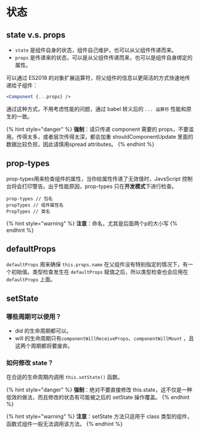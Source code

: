 # 状态

## state v.s. props

* `state` 是组件自身的状态，组件自己维护，也可以从父组件传递而来。
* `props` 是传递来的状态，可以是从父组件传递而来，也可以是组件自身绑定的属性。

可以通过 ES2018 的对象扩展运算符，将父组件的信息以更简洁的方式快速地传递给子组件：

```jsx
<Component {...props} />
```

通过这种方式，不用考虑性能的问题，通过 babel 转义后的 `... 运算符` 性能和原生的一致。

{% hint style="danger" %}
**强制**：请只传递 component 需要的 props，不要滥用。传得太多，或者层次传得太深，都会加重 shouldComponentUpdate 里面的数据比较负担，因此请慎用spread attributes。
{% endhint %}

## prop-types

prop-types用来检查组件的属性，当你给属性传递了无效值时，JavsScript 控制台将会打印警告。出于性能原因，prop-types 只在**开发模式**下进行检查。

```text
prop-types // 包名
propTypes // 组件属性名
PropTypes // 类名
```

{% hint style="warning" %}
**注意**：命名，尤其是后面两个p的大小写
{% endhint %}

## defaultProps

`defaultProps` 用来确保 `this.props.name` 在父组件没有特别指定的情况下，有一个初始值。类型检查发生在 `defaultProps` 赋值之后，所以类型检查也会应用在 `defaultProps` 上面。

## setState

### 哪些周期可以使用？

* did 的生命周期都可以。
* will 的生命周期只有`componentWillReceiveProps`、`componentWillMount` ，且这两个周期都将要废弃。

### 如何修改 state？

在合适的生命周期内调用 `this.setState()` 函数。

{% hint style="danger" %}
**强制**：绝对不要直接修改 this.state，这不仅是一种低效的做法，而且修改的状态有可能被之后的 setState 操作覆盖。
{% endhint %}

{% hint style="warning" %}
**注意**：setState 方法只适用于 class 类型的组件，函数式组件一般无法调用该方法。
{% endhint %}

